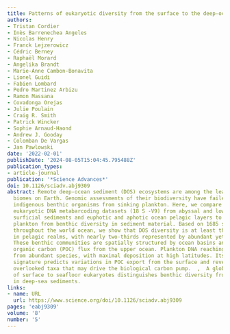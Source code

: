 ```yaml
---
title: Patterns of eukaryotic diversity from the surface to the deep-ocean sediment
authors:
- Tristan Cordier
- Inès Barrenechea Angeles
- Nicolas Henry
- Franck Lejzerowicz
- Cédric Berney
- Raphaël Morard
- Angelika Brandt
- Marie-Anne Cambon-Bonavita
- Lionel Guidi
- Fabien Lombard
- Pedro Martinez Arbizu
- Ramon Massana
- Covadonga Orejas
- Julie Poulain
- Craig R. Smith
- Patrick Wincker
- Sophie Arnaud-Haond
- Andrew J. Gooday
- Colomban De Vargas
- Jan Pawlowski
date: '2022-02-01'
publishDate: '2024-08-05T15:04:45.795488Z'
publication_types:
- article-journal
publication: '*Science Advances*'
doi: 10.1126/sciadv.abj9309
abstract: Remote deep-ocean sediment (DOS) ecosystems are among the least explored
  biomes on Earth. Genomic assessments of their biodiversity have failed to separate
  indigenous benthic organisms from sinking plankton. Here, we compare global-scale
  eukaryotic DNA metabarcoding datasets (18 S -V9) from abyssal and lower bathyal
  surficial sediments and euphotic and aphotic ocean pelagic layers to distinguish
  plankton from benthic diversity in sediment material. Based on 1685 samples collected
  throughout the world ocean, we show that DOS diversity is at least threefold that
  in pelagic realms, with nearly two-thirds represented by abundant yet unknown eukaryotes.
  These benthic communities are spatially structured by ocean basins and particulate
  organic carbon (POC) flux from the upper ocean. Plankton DNA reaching the DOS originates
  from abundant species, with maximal deposition at high latitudes. Its seafloor DNA
  signature predicts variations in POC export from the surface and reveals previously
  overlooked taxa that may drive the biological carbon pump.  ,  A global analysis
  of surface to seafloor eukaryotes distinguishes benthic diversity from sinking plankton
  in deep-sea sediments.
links:
- name: URL
  url: https://www.science.org/doi/10.1126/sciadv.abj9309
pages: 'eabj9309'
volume: '8'
number: '5'
---
```

